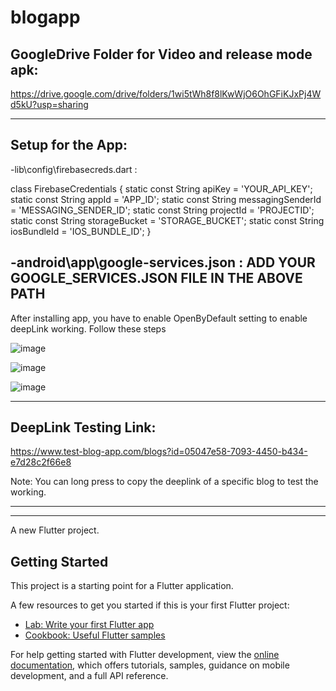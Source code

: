 # blogapp

## GoogleDrive Folder for Video and release mode apk:

https://drive.google.com/drive/folders/1wi5tWh8f8lKwWjO6OhGFiKJxPj4Wd5kU?usp=sharing

----------------------------------------------------------------------------------------------------------------------------
## Setup for the App:

-lib\config\firebasecreds.dart :

class FirebaseCredentials {
  static const String apiKey = 'YOUR_API_KEY';
  static const String appId = 'APP_ID';
  static const String messagingSenderId = 'MESSAGING_SENDER_ID';
  static const String projectId = 'PROJECTID';
  static const String storageBucket = 'STORAGE_BUCKET';
  static const String iosBundleId = 'IOS_BUNDLE_ID';
}



-android\app\google-services.json :
ADD YOUR GOOGLE_SERVICES.JSON FILE IN THE ABOVE PATH
----------------------------------------------------------------------------------------------------------------------------



After installing app, you have to enable OpenByDefault setting to enable deepLink working.
Follow these steps

![image](https://github.com/Mr-CodeBin/blogappassign/assets/109690866/49b60fd8-ad3d-4083-b02f-55ede2458b2e)

![image](https://github.com/Mr-CodeBin/blogappassign/assets/109690866/23831c25-9f36-42a1-8f7b-87a3cd02d493)

![image](https://github.com/Mr-CodeBin/blogappassign/assets/109690866/9208252d-76e9-4afd-8b24-3a9d5d4c384a)




----------------------------------------------------------------------------------------------------------------------------
##  DeepLink Testing Link:

https://www.test-blog-app.com/blogs?id=05047e58-7093-4450-b434-e7d28c2f66e8

Note:
You can long press to copy the deeplink of a specific blog to test the working.


----------------------------------------------------------------------------------------------------------------------------
----------------------------------------------------------------------------------------------------------------------------
A new Flutter project.

## Getting Started

This project is a starting point for a Flutter application.

A few resources to get you started if this is your first Flutter project:

- [Lab: Write your first Flutter app](https://docs.flutter.dev/get-started/codelab)
- [Cookbook: Useful Flutter samples](https://docs.flutter.dev/cookbook)

For help getting started with Flutter development, view the
[online documentation](https://docs.flutter.dev/), which offers tutorials,
samples, guidance on mobile development, and a full API reference.
